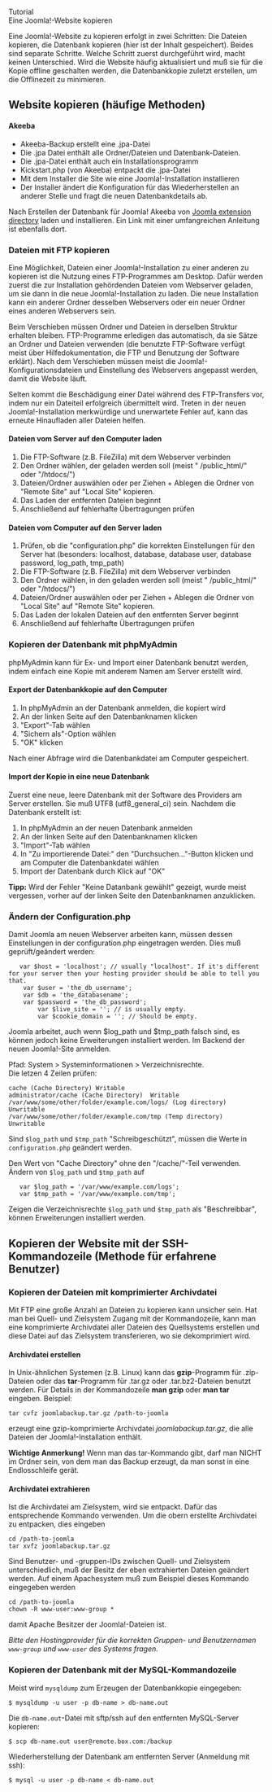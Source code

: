 <!-- Filename: Copying_a_Joomla_website / Display title: Eine Joomla!-Website kopieren -->

<span id="main-portal-heading">Tutorial  
Eine Joomla!-Website kopieren</span>

  
Eine Joomla!-Website zu kopieren erfolgt in zwei Schritten: Die Dateien
kopieren, die Datenbank kopieren (hier ist der Inhalt gespeichert).
Beides sind separate Schritte. Welche Schritt zuerst durchgeführt wird,
macht keinen Unterschied. Wird die Website häufig aktualisiert und muß
sie für die Kopie offline geschalten werden, die Datenbankkopie zuletzt
erstellen, um die Offlinezeit zu minimieren.

## Website kopieren (häufige Methoden)

#### Akeeba

- Akeeba-Backup erstellt eine .jpa-Datei
- Die .jpa Datei enthält alle Ordner/Dateien und Datenbank-Dateien.
- Die .jpa-Datei enthält auch ein Installationsprogramm
- Kickstart.php (von Akeeba) entpackt die .jpa-Datei
- Mit dem Installer die Site wie eine Joomla!-Installation installieren
- Der Installer ändert die Konfiguration für das Wiederherstellen an
  anderer Stelle und fragt die neuen Datenbankdetails ab.

Nach Erstellen der Datenbank für Joomla! Akeeba von <a
href="https://extensions.joomla.org/extensions/extension/access-a-security/site-security/akeeba-backup/"
class="external text" target="_blank" rel="noreferrer noopener">Joomla
extension directory</a> laden und installieren. Ein Link mit einer
umfangreichen Anleitung ist ebenfalls dort.

### Dateien mit FTP kopieren

Eine Möglichkeit, Dateien einer Joomla!-Installation zu einer anderen zu
kopieren ist die Nutzung eines FTP-Programmes am Desktop. Dafür werden
zuerst die zur Installation gehördenden Dateien vom Webserver geladen,
um sie dann in die neue Joomla!-Installation zu laden. Die neue
Installation kann ein anderer Ordner desselben Webservers oder ein neuer
Ordner eines anderen Webservers sein.

Beim Verschieben müssen Ordner und Dateien in derselben Struktur
erhalten bleiben. FTP-Programme erledigen das automatisch, da sie Sätze
an Ordner und Dateien verwenden (die benutzte FTP-Software verfügt meist
über Hilfedokumentation, die FTP und Benutzung der Software erklärt).
Nach dem Verschieben müssen meist die Joomla!-Konfigurationsdateien und
Einstellung des Webservers angepasst werden, damit die Website läuft.

Selten kommt die Beschädigung einer Datei während des FTP-Transfers vor,
indem nur ein Dateiteil erfolgreich übermittelt wird. Treten in der
neuen Joomla!-Installation merkwürdige und unerwartete Fehler auf, kann
das erneute Hinaufladen aller Dateien helfen.

#### Dateien vom Server auf den Computer laden

1.  Die FTP-Software (z.B. FileZilla) mit dem Webserver verbinden
2.  Den Ordner wählen, der geladen werden soll (meist " /public_html/"
    oder "/htdocs/")
3.  Dateien/Ordner auswählen oder per Ziehen + Ablegen die Ordner von
    "Remote Site" auf "Local Site" kopieren.
4.  Das Laden der entfernten Dateien beginnt
5.  Anschließend auf fehlerhafte Übertragungen prüfen

#### Dateien vom Computer auf den Server laden

1.  Prüfen, ob die "configuration.php" die korrekten Einstellungen für
    den Server hat (besonders: localhost, database, database user,
    database password, log_path, tmp_path)
2.  Die FTP-Software (z.B. FileZilla) mit dem Webserver verbinden
3.  Den Ordner wählen, in den geladen werden soll (meist "
    /public_html/" oder "/htdocs/")
4.  Dateien/Ordner auswählen oder per Ziehen + Ablegen die Ordner von
    "Local Site" auf "Remote Site" kopieren.
5.  Das Laden der lokalen Dateien auf den entfernten Server beginnt
6.  Anschließend auf fehlerhafte Übertragungen prüfen

### Kopieren der Datenbank mit phpMyAdmin

phpMyAdmin kann für Ex- und Import einer Datenbank benutzt werden, indem
einfach eine Kopie mit anderem Namen am Server erstellt wird.

#### Export der Datenbankkopie auf den Computer

1.  In phpMyAdmin an der Datenbank anmelden, die kopiert wird
2.  An der linken Seite auf den Datenbanknamen klicken
3.  "Export"-Tab wählen
4.  "Sichern als"-Option wählen
5.  "OK" klicken

Nach einer Abfrage wird die Datenbankdatei am Computer gespeichert.

#### Import der Kopie in eine neue Datenbank

Zuerst eine neue, leere Datenbank mit der Software des Providers am
Server erstellen. Sie muß UTF8 (utf8_general_ci) sein. Nachdem die
Datenbank erstellt ist:

1.  In phpMyAdmin an der neuen Datenbank anmelden
2.  An der linken Seite auf den Datenbanknamen klicken
3.  "Import"-Tab wählen
4.  In "Zu importierende Datei:" den "Durchsuchen..."-Button klicken und
    am Computer die Datenbankdatei wählen
5.  Import der Datenbank durch Klick auf "OK"

**Tipp:** Wird der Fehler "Keine Datanbank gewählt" gezeigt, wurde meist
vergessen, vorher auf der linken Seite den Datenbanknamen anzuklicken.

### Ändern der Configuration.php

Damit Joomla am neuen Webserver arbeiten kann, müssen dessen
Einstellungen in der configuration.php eingetragen werden. Dies muß
geprüft/geändert werden:

       var $host = 'localhost'; // usually "localhost". If it's different for your server then your hosting provider should be able to tell you that.
        var $user = 'the_db_username';
        var $db = 'the_databasename';
        var $password = 'the_db_password';
            var $live_site = ''; // is usually empty.
            var $cookie_domain = ''; // Should be empty.

Joomla arbeitet, auch wenn \$log_path und \$tmp_path falsch sind, es
können jedoch keine Erweiterungen installiert werden. Im Backend der
neuen Joomla!-Site anmelden.

Pfad: System \> Systeminformationen \> Verzeichnisrechte.  
Die letzen 4 Zeilen prüfen:

    cache (Cache Directory) Writable
    administrator/cache (Cache Directory)  Writable
    /var/www/some/other/folder/example.com/logs/ (Log directory) Unwritable
    /var/www/some/other/folder/example.com/tmp (Temp directory)  Unwritable

Sind `$log_path` und `$tmp_path` "Schreibgeschützt", müssen die Werte in
`configuration.php` geändert werden.

Den Wert von "Cache Directory" ohne den "/cache/"-Teil verwenden. Ändern
von `$log_path` und `$tmp_path` auf

       var $log_path = '/var/www/example.com/logs';
       var $tmp_path = '/var/www/example.com/tmp';

Zeigen die Verzeichnisrechte `$log_path` und `$tmp_path` als
"Beschreibbar", können Erweiterungen installiert werden.

## Kopieren der Website mit der SSH-Kommandozeile (Methode für erfahrene Benutzer)

### Kopieren der Dateien mit komprimierter Archivdatei

Mit FTP eine große Anzahl an Dateien zu kopieren kann unsicher sein. Hat
man bei Quell- und Zielsystem Zugang mit der Kommandozeile, kann man
eine komprimierte Archivdatei aller Dateien des Quellsystems erstellen
und diese Datei auf das Zielsystem transferieren, wo sie dekomprimiert
wird.

#### Archivdatei erstellen

In Unix-ähnlichen Systemen (z.B. Linux) kann das **gzip**-Programm für
.zip-Dateien oder das **tar**-Programm für .tar.gz oder .tar.bz2-Dateien
benutzt werden. Für Details in der Kommandozeile **man gzip** oder **man
tar** eingeben. Beispiel:

    tar cvfz joomlabackup.tar.gz /path-to-joomla

erzeugt eine gzip-komprimierte Archivdatei *joomlabackup.tar.gz*, die
alle Dateien der Joomla!-Installation enthält.

**Wichtige Anmerkung!** Wenn man das tar-Kommando gibt, darf man NICHT
im Ordner sein, von dem man das Backup erzeugt, da man sonst in eine
Endlosschleife gerät.

#### Archivdatei extrahieren

Ist die Archivdatei am Zielsystem, wird sie entpackt. Dafür das
entsprechende Kommando verwenden. Um die obern erstellte Archivdatei zu
entpacken, dies eingeben

    cd /path-to-joomla
    tar xvfz joomlabackup.tar.gz

Sind Benutzer- und -gruppen-IDs zwischen Quell- und Zielsystem
unterschiedlich, muß der Besitz der eben extrahierten Dateien geändert
werden. Auf einem Apachesystem muß zum Beispiel dieses Kommando
eingegeben werden

    cd /path-to-joomla
    chown -R www-user:www-group *

damit Apache Besitzer der Joomla!-Dateien ist.

*Bitte den Hostingprovider für die korrekten Gruppen- und Benutzernamen
`www-group` und `www-user` des Systems fragen.*

### Kopieren der Datenbank mit der MySQL-Kommandozeile

Meist wird `mysqldump` zum Erzeugen der Datenbankkopie eingegeben:

    $ mysqldump -u user -p db-name > db-name.out

Die `db-name.out`-Datei mit sftp/ssh auf den entfernten MySQL-Server
kopieren:

    $ scp db-name.out user@remote.box.com:/backup

Wiederherstellung der Datenbank am entfernten Server (Anmeldung mit
ssh):

    $ mysql -u user -p db-name < db-name.out
